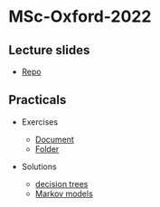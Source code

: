 # MSc-Oxford-2022

## Lecture slides

* [Repo](https://github.com/n8thangreen/MSc-Oxford-2022)

## Practicals

* Exercises
  * [Document](practicals/practicals.pdf)
  * [Folder](practicals/)

* Solutions
  * [decision trees](practicals/decision-trees/Solutions.pdf)
  * [Markov models](practicals/markov-models/Solutions.pdf)
  
